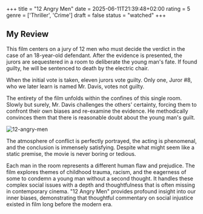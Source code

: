 +++
title = "12 Angry Men"
date = 2025-06-11T21:39:48+02:00
rating = 5
genre = ['Thriller', 'Crime']
draft = false
status = "watched"
+++

## My Review

This film centers on a jury of 12 men who must decide the verdict in the case of an 18-year-old defendant. After the evidence is presented, the jurors are sequestered in a room to deliberate the young man's fate. If found guilty, he will be sentenced to death by the electric chair.

When the initial vote is taken, eleven jurors vote guilty. Only one, Juror #8, who we later learn is named Mr. Davis, votes not guilty.

The entirety of the film unfolds within the confines of this single room. Slowly but surely, Mr. Davis challenges the others' certainty, forcing them to confront their own biases and re-examine the evidence. He methodically convinces them that there is reasonable doubt about the young man's guilt.

![12-angry-men](12-angry-men.webp)

The atmosphere of conflict is perfectly portrayed, the acting is phenomenal, and the conclusion is immensely satisfying. Despite what might seem like a static premise, the movie is never boring or tedious.

Each man in the room represents a different human flaw and prejudice. The film explores themes of childhood trauma, racism, and the eagerness of some to condemn a young man without a second thought. It handles these complex social issues with a depth and thoughtfulness that is often missing in contemporary cinema. "12 Angry Men" provides profound insight into our inner biases, demonstrating that thoughtful commentary on social injustice existed in film long before the modern era.
